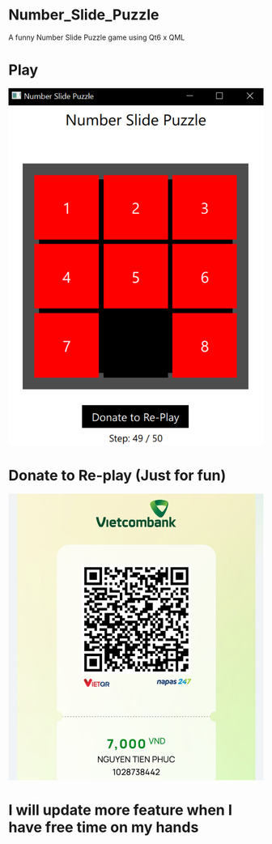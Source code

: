 # Number_Slide_Puzzle
A funny Number Slide Puzzle game using Qt6 x QML


# Play
![Alt text](main.PNG)


# Donate to Re-play (Just for fun)
![Alt text](phucnt38.png)


# I will update more feature when I have free time on my hands